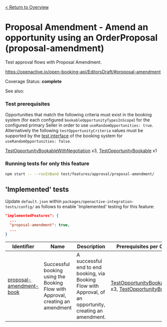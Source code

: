 [< Return to Overview](../../README.md)
# Proposal Amendment - Amend an opportunity using an OrderProposal (proposal-amendment)

Test approval flows with Proposal Amendment.


https://openactive.io/open-booking-api/EditorsDraft/#proposal-amendment

Coverage Status: **complete**

See also: 
### Test prerequisites
Opportunities that match the following criteria must exist in the booking system (for each configured `bookableOpportunityTypesInScope`) for the configured primary Seller in order to use `useRandomOpportunities: true`. Alternatively the following `testOpportunityCriteria` values must be supported by the [test interface](https://openactive.io/test-interface/) of the booking system for `useRandomOpportunities: false`.

[TestOpportunityBookableWithNegotiation](https://openactive.io/test-interface#TestOpportunityBookableWithNegotiation) x3, [TestOpportunityBookable](https://openactive.io/test-interface#TestOpportunityBookable) x1


### Running tests for only this feature

```bash
npm start -- --runInBand test/features/approval/proposal-amendment/
```



## 'Implemented' tests

Update `default.json` within `packages/openactive-integration-tests/config/` as follows to enable 'Implemented' testing for this feature:

```json
"implementedFeatures": {
  ...
  "proposal-amendment": true,
  ...
}
```

| Identifier | Name | Description | Prerequisites per Opportunity Type |
|------------|------|-------------|---------------|
| [proposal-amendment-book](./implemented/proposal-amendment-book-test.js) | Successful booking using the Booking Flow with Approval, creating an amendment | A successful end to end booking, via Booking Flow with Approval, of an opportunity, creating an amendment. | [TestOpportunityBookableWithNegotiation](https://openactive.io/test-interface#TestOpportunityBookableWithNegotiation) x3, [TestOpportunityBookable](https://openactive.io/test-interface#TestOpportunityBookable) x1 |


